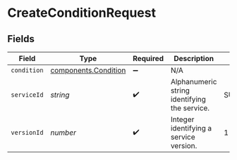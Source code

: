 # CreateConditionRequest


## Fields

| Field                                                               | Type                                                                | Required                                                            | Description                                                         | Example                                                             |
| ------------------------------------------------------------------- | ------------------------------------------------------------------- | ------------------------------------------------------------------- | ------------------------------------------------------------------- | ------------------------------------------------------------------- |
| `condition`                                                         | [components.Condition](../../../sdk/models/components/condition.md) | :heavy_minus_sign:                                                  | N/A                                                                 |                                                                     |
| `serviceId`                                                         | *string*                                                            | :heavy_check_mark:                                                  | Alphanumeric string identifying the service.                        | SU1Z0isxPaozGVKXdv0eY                                               |
| `versionId`                                                         | *number*                                                            | :heavy_check_mark:                                                  | Integer identifying a service version.                              | 1                                                                   |